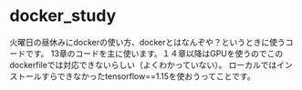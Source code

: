# docker_study
火曜日の昼休みにdockerの使い方、dockerとはなんぞや？というときに使うコードです。
13章のコードを主に使います。１４章以降はGPUを使うのでこのdockerfileでは対応できないらしい（よくわかっていない）。
ローカルではインストールすらできなかったtensorflow==1.15を使おうってことです。
